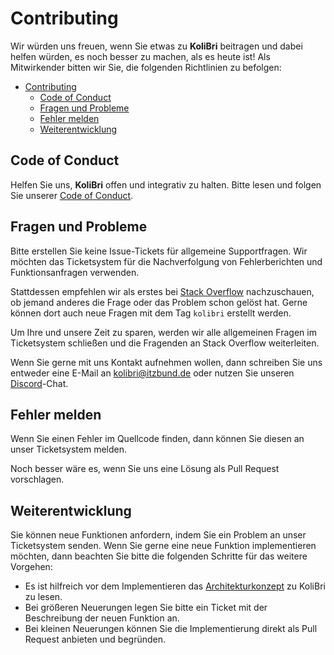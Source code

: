# Contributing

Wir würden uns freuen, wenn Sie etwas zu **KoliBri** beitragen und dabei helfen würden, es noch besser zu machen, als es heute ist! Als Mitwirkender bitten wir Sie, die folgenden Richtlinien zu befolgen:

- [Contributing](#contributing)
  - [Code of Conduct](#code-of-conduct)
  - [Fragen und Probleme](#fragen-und-probleme)
  - [Fehler melden](#fehler-melden)
  - [Weiterentwicklung](#weiterentwicklung)

## Code of Conduct

Helfen Sie uns, **KoliBri** offen und integrativ zu halten. Bitte lesen und folgen Sie unserer [Code of Conduct](CODE_OF_CONDUCT.md).

## Fragen und Probleme

Bitte erstellen Sie keine Issue-Tickets für allgemeine Supportfragen. Wir möchten das Ticketsystem für die Nachverfolgung von Fehlerberichten und Funktionsanfragen verwenden.

Stattdessen empfehlen wir als erstes bei [Stack Overflow](https://stackoverflow.com/questions/tagged/kolibri) nachzuschauen, ob jemand anderes die Frage oder das Problem schon gelöst hat. Gerne können dort auch neue Fragen mit dem Tag `kolibri` erstellt werden.

Um Ihre und unsere Zeit zu sparen, werden wir alle allgemeinen Fragen im Ticketsystem schließen und die Fragenden an Stack Overflow weiterleiten.

Wenn Sie gerne mit uns Kontakt aufnehmen wollen, dann schreiben Sie uns entweder eine E-Mail an [kolibri@itzbund.de](kolibri@itzbund.de) oder nutzen Sie unseren [Discord]()-Chat.

## Fehler melden

Wenn Sie einen Fehler im Quellcode finden, dann können Sie diesen an unser Ticketsystem melden.

Noch besser wäre es, wenn Sie uns eine Lösung als Pull Request vorschlagen.

## Weiterentwicklung

Sie können neue Funktionen anfordern, indem Sie ein Problem an unser Ticketsystem senden. Wenn Sie gerne eine neue Funktion implementieren möchten, dann beachten Sie bitte die folgenden Schritte für das weitere Vorgehen:

- Es ist hilfreich vor dem Implementieren das [Architekturkonzept](./docs/ARCHITECTURE.md) zu KoliBri zu lesen.
- Bei größeren Neuerungen legen Sie bitte ein Ticket mit der Beschreibung der neuen Funktion an.
- Bei kleinen Neuerungen können Sie die Implementierung direkt als Pull Request anbieten und begründen.
